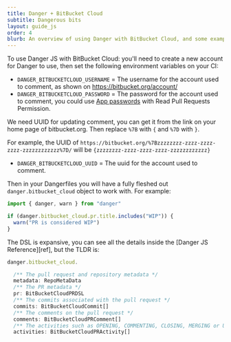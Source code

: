 ```yaml
---
title: Danger + BitBucket Cloud
subtitle: Dangerous bits
layout: guide_js
order: 4
blurb: An overview of using Danger with BitBucket Cloud, and some examples
---
```


To use Danger JS with BitBucket Cloud: you'll need to create a new account for Danger to use, then set the following
environment variables on your CI:

- `DANGER_BITBUCKETCLOUD_USERNAME` = The username for the account used to comment, as shown on
  https://bitbucket.org/account/
- `DANGER_BITBUCKETCLOUD_PASSWORD` = The password for the account used to comment, you could use
  [App passwords](https://confluence.atlassian.com/bitbucket/app-passwords-828781300.html#Apppasswords-Aboutapppasswords)
  with Read Pull Requests Permission.

We need UUID for updating comment, you can get it from the link on your home page of bitbucket.org. Then replace `%7B`
with `{` and `%7D` with `}`.

For example, the UUID of `https://bitbucket.org/%7Bzzzzzzzz-zzzz-zzzz-zzzz-zzzzzzzzzzzz%7D/` will be
`{zzzzzzzz-zzzz-zzzz-zzzz-zzzzzzzzzzzz}`

- `DANGER_BITBUCKETCLOUD_UUID` = The uuid for the account used to comment.

Then in your Dangerfiles you will have a fully fleshed out `danger.bitbucket_cloud` object to work with. For example:

```ts
import { danger, warn } from "danger"

if (danger.bitbucket_cloud.pr.title.includes("WIP")) {
  warn("PR is considered WIP")
}
```

The DSL is expansive, you can see all the details inside the [Danger JS Reference][ref], but the TLDR is:

```ts
danger.bitbucket_cloud.

  /** The pull request and repository metadata */
  metadata: RepoMetaData
  /** The PR metadata */
  pr: BitBucketCloudPRDSL
  /** The commits associated with the pull request */
  commits: BitBucketCloudCommit[]
  /** The comments on the pull request */
  comments: BitBucketCloudPRComment[]
  /** The activities such as OPENING, COMMENTING, CLOSING, MERGING or UPDATING a pull request */
  activities: BitBucketCloudPRActivity[]
```
